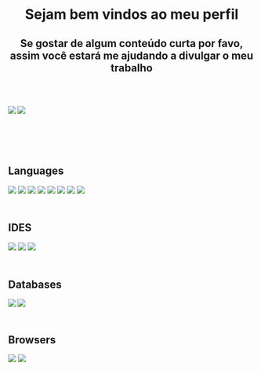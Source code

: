 <h1 align="center">
Sejam bem vindos ao meu perfil
</h1>

<h2 align="center">
Se gostar de algum conteúdo curta por favo,  
assim você estará me ajudando a divulgar o meu trabalho
</h2>

<br> <br>

<div>
        
<a href="https://github.com/JNascimento-droid" target="_blank"><img align ="left" wight = "47%" src="https://github-readme-stats.vercel.app/api?username=JNascimento-droid&show_icons=true&theme=tokyonight&include_all_commits=true&count_private=true"/></a>

<a href="https://github.com/JNascimento-droid" target="_blank"><img wight = "47%" src="https://github-readme-stats.vercel.app/api/top-langs/?username=JNascimento-droid&layout=compact&langs_count=7&theme=tokyonight"/></a>
</div>
        
## <br> <br> <br> Languages

<div>
        
<img src ="https://img.shields.io/badge/html5-%23E34F26.svg?style=for-the-badge&logo=html5&logoColor=white">
                      
<img src ="https://img.shields.io/badge/css3-%231572B6.svg?style=for-the-badge&logo=css3&logoColor=white">
                    
<img src ="https://img.shields.io/badge/SASS-hotpink.svg?style=for-the-badge&logo=SASS&logoColor=white">
                      
<img src ="https://img.shields.io/badge/javascript-%23323330.svg?style=for-the-badge&logo=javascript&logoColor=%23F7DF1E">
                      
<img src ="https://img.shields.io/badge/jquery-%230769AD.svg?style=for-the-badge&logo=jquery&logoColor=white">
                       
<img src ="https://img.shields.io/badge/node.js-6DA55F?style=for-the-badge&logo=node.js&logoColor=white">
                      
<img src ="https://img.shields.io/badge/php-%23777BB4.svg?style=for-the-badge&logo=php&logoColor=white">
                      
<img src ="https://img.shields.io/badge/c%23-%23239120.svg?style=for-the-badge&logo=c-sharp&logoColor=white">
                      
</div>

## <br> IDES
<div>
 
 <img src ="https://img.shields.io/badge/Visual%20Studio%20Code-0078d7.svg?style=for-the-badge&logo=visual-studio-code&logoColor=white">
   
<img src ="https://img.shields.io/badge/Visual%20Studio-5C2D91.svg?style=for-the-badge&logo=visual-studio&logoColor=white">
  
<img src ="https://img.shields.io/badge/Codepen-000000?style=for-the-badge&logo=codepen&logoColor=white">
</div>

## <br> Databases
<div>
   
<img align="left" src ="https://img.shields.io/badge/Microsoft%20SQL%20Sever-CC2927?style=for-the-badge&logo=microsoft%20sql%20server&logoColor=white">
   
<a href=https://codepen.io/JN2020 target="_blank"><img src ="https://img.shields.io/badge/mysql-%2300f.svg?style=for-the-badge&logo=mysql&logoColor=white"></a>
   
</div>

## <br> Browsers
<div>
   
<img src ="https://img.shields.io/badge/Firefox-FF7139?style=for-the-badge&logo=Firefox-Browser&logoColor=white">
   
<img src ="https://img.shields.io/badge/Google%20Chrome-4285F4?style=for-the-badge&logo=GoogleChrome&logoColor=white">
   
</div>

